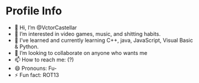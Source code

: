 # Profile Info

- 👋 Hi, I’m @VctorCastellar
- 👀 I’m interested in video games, music, and shitting habits.
- 🌱 I’ve learned and currently learning C++, java, JavaScript, Visual Basic & Python.
- 💞️ I’m looking to collaborate on anyone who wants me
- 📫 How to reach me: (?)
- 😄 Pronouns: Fu-
- ⚡ Fun fact: ROT13

<!---
VctorCastellar/VctorCastellar is a ✨ special ✨ repository because its `README.md` (this file) appears on your GitHub profile.
You can click the Preview link to take a look at your changes.
--->

